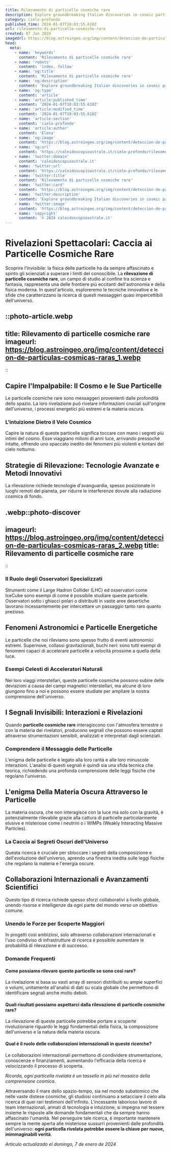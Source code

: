 ```yaml
---
title: Rilevamento di particelle cosmiche rare
description: Explore groundbreaking Italian discoveries in cosmic particle detection—unlocking the mysteries of the universe!
category: cielo-profondo
published_time: 2024-01-07T10:03:55.610Z
url: rilevamento-di-particelle-cosmiche-rare
created: 07 Jan 2024
imageUrl: https://blog.astroingeo.org/img/content/deteccion-de-particulas-cosmicas-raras_1.webp
head:
  meta:
    - name: 'keywords'
      content: 'Rilevamento di particelle cosmiche rare'
    - name: 'robots'
      content: 'index, follow'
    - name: 'og:title'
      content: 'Rilevamento di particelle cosmiche rare'
    - name: 'og:description'
      content: 'Explore groundbreaking Italian discoveries in cosmic particle detection—unlocking the mysteries of the universe!'
    - name: 'og:type'
      content: 'article'
    - name: 'article:published_time'
      content: '2024-01-07T10:03:55.610Z'
    - name: 'article:modified_time'
      content: '2024-01-07T10:03:55.610Z'
    - name: 'article:section'
      content: 'cielo-profondo'
    - name: 'article:author'
      content: 'Elena'
    - name: 'og:image'
      content: 'https://blog.astroingeo.org/img/content/deteccion-de-particulas-cosmicas-raras_1.webp'
    - name: 'og:url'
      content: 'https://caleidoscopioastrale.it/cielo-profondo/rilevamento-di-particelle-cosmiche-rare'
    - name: 'twitter:domain'
      content: 'caleidoscopioastrale.it'
    - name: 'twitter:url'
      content: 'https://caleidoscopioastrale.it/cielo-profondo/rilevamento-di-particelle-cosmiche-rare'
    - name: 'twitter:title'
      content: 'Rilevamento di particelle cosmiche rare'
    - name: 'twitter:card'
      content: 'https://blog.astroingeo.org/img/content/deteccion-de-particulas-cosmicas-raras_1.webp'
    - name: 'twitter:description'
      content: 'Explore groundbreaking Italian discoveries in cosmic particle detection—unlocking the mysteries of the universe!'
    - name: 'twitter:image'
      content: 'https://blog.astroingeo.org/img/content/deteccion-de-particulas-cosmicas-raras_1.webp'
    - name: 'copyright'
      content: '© 2024 caleidoscopioastrale.it'
---
```

# Rivelazioni Spettacolari: Caccia ai Particelle Cosmiche Rare

Scoprire l'invisibile: la fisica delle particelle ha da sempre affascinato e spinto gli scienziati a superare i limiti del conoscibile. La **rilevazione di particelle cosmiche rare**, un campo di studio al confine tra scienza e fantasia, rappresenta una delle frontiere più eccitanti dell'astronomia e della fisica moderna. In quest'articolo, esploreremo le tecniche innovative e le sfide che caratterizzano la ricerca di questi messaggeri quasi impercettibili dell'universo.

::photo-article.webp
---
title: Rilevamento di particelle cosmiche rare
imageurl: https://blog.astroingeo.org/img/content/deteccion-de-particulas-cosmicas-raras_1.webp
---
::

## Capire l'Impalpabile: Il Cosmo e le Sue Particelle

Le particelle cosmiche rare sono messaggeri provenienti dalle profondità dello spazio. La loro rivelazione può rivelare informazioni cruciali sull'origine dell'universo, i processi energetici più estremi e la materia oscura.

### **L’intuizione Dietro il Velo Cosmico**
Capire la natura di queste particelle significa toccare con mano i segreti più intimi del cosmo. Esse viaggiano milioni di anni luce, arrivando pressoché intatte, offrendo uno spaccato inedito dei fenomeni più violenti e lontani del cielo notturno.

## Strategie di Rilevazione: Tecnologie Avanzate e Metodi Innovativi

La rilevazione richiede tecnologie d'avanguardia, spesso posizionate in luoghi remoti del pianeta, per ridurre le interferenze dovute alla radiazione cosmica di fondo.

.webp::photo-discover
---
imageurl: https://blog.astroingeo.org/img/content/deteccion-de-particulas-cosmicas-raras_2.webp
title: Rilevamento di particelle cosmiche rare
---
::

### **Il Ruolo degli Osservatori Specializzati**
Strumenti come il Large Hadron Collider (LHC) ed osservatori come IceCube sono esempi di come è possibile studiare queste particelle. Osservatori sotto i ghiacci polari o distribuiti in vaste aree desertiche lavorano incessantemente per intercettare un passaggio tanto raro quanto prezioso.

## Fenomeni Astronomici e Particelle Energetiche

Le particelle che noi rileviamo sono spesso frutto di eventi astronomici estremi. Supernove, collassi gravitazionali, buchi neri: sono tutti esempi di fenomeni capaci di accelerare particelle a velocità prossime a quella della luce.

### **Esempi Celesti di Acceleratori Naturali**
Nei loro viaggi interstellari, queste particelle cosmiche possono subire delle deviazioni a causa dei campi magnetici interstellari, ma alcune di loro giungono fino a noi e possono essere studiate per ampliare la nostra comprensione dell'universo.

## I Segnali Invisibili: Interazioni e Rivelazioni

Quando **particelle cosmiche rare** interagiscono con l'atmosfera terrestre o con la materia dei rivelatori, producono segnali che possono essere captati attraverso strumentazioni sensibili, analizzati e interpretati dagli scienziati.

### **Comprendere il Messaggio delle Particelle**
L'enigma delle particelle è legato alla loro rarità e alle loro minuscole interazioni. L'analisi di questi segnali è quindi sia una sfida tecnica che teorica, richiedendo una profonda comprensione delle leggi fisiche che regolano l'universo.

## L'enigma Della Materia Oscura Attraverso le Particelle

La materia oscura, che non interagisce con la luce ma solo con la gravità, è potenzialmente rilevabile grazie alla cattura di particelle particolarmente elusive e misteriose come i neutrini o i WIMPs (Weakly Interacting Massive Particles).

### **La Caccia ai Segreti Oscuri dell'Universo**
Questa ricerca è cruciale per sbloccare i segreti della composizione e dell'evoluzione dell'universo, aprendo una finestra inedita sulle leggi fisiche che regolano la materia e l'energia oscure.

## Collaborazioni Internazionali e Avanzamenti Scientifici

Questo tipo di ricerca richiede spesso sforzi collaborativi a livello globale, unendo risorse e intelligenze da ogni parte del mondo verso un obiettivo comune.

### **Unendo le Forze per Scoperte Maggiori**
In progetti così ambiziosi, solo attraverso collaborazioni internazionali e l'uso condiviso di infrastrutture di ricerca è possibile aumentare le probabilità di rilevazione e di successo.

### **Domande Frequenti**

#### Come possiamo rilevare queste particelle se sono così rare?
La rivelazione si basa su vasti array di sensori distribuiti su ampie superfici o volumi, unitamente all'analisi di dati su scala globale che permettono di identificare segnali anche molto deboli.

#### Quali risultati possiamo aspettarci dalla rilevazione di particelle cosmiche rare?
La rilevazione di queste particelle potrebbe portare a scoperte rivoluzionarie riguardo le leggi fondamentali della fisica, la composizione dell'universo e la natura della materia oscura.

#### Qual è il ruolo delle collaborazioni internazionali in queste ricerche?
Le collaborazioni internazionali permettono di condividere strumentazione, conoscenze e finanziamenti, aumentando l'efficacia della ricerca e velocizzando il processo di scoperta.

*Ricorda, ogni particella rivelata è un tassello in più nel mosaico della comprensione cosmica.*

Attraversando il mare dello spazio-tempo, sia nel mondo subatomico che nelle vaste distese cosmiche, gli studiosi continuano a setacciare il cielo alla ricerca di quei rari testimoni dell'infinito. L'incessante laborioso lavoro di team internazionali, armati di tecnologia e intuizione, si impegna nel tessere insieme le risposte alle domande fondamentali che da sempre hanno affascinato l'umanità. Nel perseguire tale ricerca, è importante mantenere sempre la mente aperta alle misteriose sussurri provenienti dalle profondità dell'universo: **ogni particella rivelata potrebbe essere la chiave per nuove, inimmaginabili verità**.

_Artículo actualizado el domingo, 7 de enero de 2024_